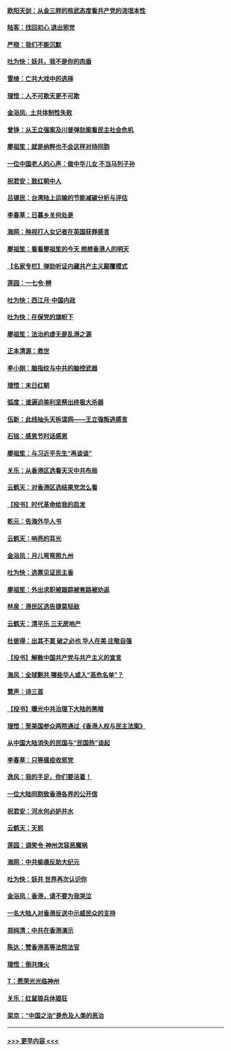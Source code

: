 #### [欧阳天剑：从金三胖的核武态度看共产党的流氓本性](../pages/nsc993/n11702238.md?t=12060255) 
#### [陆客：找回初心 退出邪党](../pages/nsc993/n11702213.md?t=12060255) 
#### [严晓：我们不能沉默](../pages/nsc993/n11702110.md?t=12060255) 
#### [吐为快：妖共，我不是你的肉盾](../pages/nsc993/n11701366.md?t=12060255) 
#### [雪绮：亡共大戏中的选择](../pages/nsc993/n11699922.md?t=12060255) 
#### [理悟：人不可欺天更不可欺](../pages/nsc993/n11699657.md?t=12060255) 
#### [金浴凤:  土共体制性失败](../pages/nsc993/n11699361.md?t=12060255) 
#### [曾铮：从王立强案及川普弹劾案看民主社会危机](../pages/nsc993/n11699318.md?t=12060255) 
#### [廖祖笙：就是纳粹也不会这样对待同胞](../pages/nsc993/n11697658.md?t=12060255) 
#### [一位中国老人的心声：做中华儿女 不当马列子孙](../pages/nsc993/n11697525.md?t=12060255) 
#### [祝君安：致红朝中人](../pages/nsc993/n11697518.md?t=12060255) 
#### [吕锡民：台湾陆上运输的节能减碳分析与评估](../pages/nsc993/n11694983.md?t=12060255) 
#### [李春草：日暮乡关何处是](../pages/nsc993/n11694805.md?t=12060255) 
#### [海网：殃视打人女记者在英国获罪感言](../pages/nsc993/n11693832.md?t=12060255) 
#### [廖祖笙：看看廖祖笙的今天 想想香港人的明天](../pages/nsc993/n11693707.md?t=12060255) 
#### [【名家专栏】弹劾听证内藏共产主义颠覆模式](../pages/nsc993/n11693563.md?t=12060255) 
#### [莲园：一七令‧辨](../pages/nsc993/n11692558.md?t=12060255) 
#### [吐为快：西江月·中国内政](../pages/nsc993/n11692071.md?t=12060255) 
#### [吐为快：在保党的旗帜下](../pages/nsc993/n11691188.md?t=12060255) 
#### [廖祖笙：法治的虚无是乱港之源](../pages/nsc993/n11690605.md?t=12060255) 
#### [正本清源：救世](../pages/nsc993/n11689134.md?t=12060255) 
#### [李小刚：脑指纹与中共的脑控武器](../pages/nsc993/n11688900.md?t=12060255) 
#### [理悟：末日红朝](../pages/nsc993/n11688829.md?t=12060255) 
#### [弧度：谁逼迫美利坚祭出终极大杀器](../pages/nsc993/n11688735.md?t=12060255) 
#### [伍新：此线抽头天拆谍网——王立强叛逃感言](../pages/nsc993/n11687981.md?t=12060255) 
#### [石铭：感恩节时话感恩](../pages/nsc993/n11687568.md?t=12060255) 
#### [廖祖笙：与习近平先生“再谈谈”](../pages/nsc993/n11687005.md?t=12060255) 
#### [关乐：从香港区选看天灭中共布局](../pages/nsc993/n11686647.md?t=12060255) 
#### [云鹤天：对香港区选结果党怎么看](../pages/nsc993/n11686216.md?t=12060255) 
#### [【投书】时代革命给我的启发](../pages/nsc993/n11684287.md?t=12060255) 
#### [乾元：告海外华人书](../pages/nsc993/n11684044.md?t=12060255) 
#### [云鹤天：响亮的耳光](../pages/nsc993/n11684254.md?t=12060255) 
#### [金浴凤：月儿弯弯照九州](../pages/nsc993/n11684231.md?t=12060255) 
#### [吐为快：选票见证民主香](../pages/nsc993/n11684206.md?t=12060255) 
#### [廖祖笙：外出求职被跟踪被套路被劝返](../pages/nsc993/n11683874.md?t=12060255) 
#### [林泉：港民区选告捷莫轻敌](../pages/nsc993/n11683930.md?t=12060255) 
#### [云鹤天：清平乐 三无房地产](../pages/nsc993/n11681521.md?t=12060255) 
#### [杜彼得：出其不意 破之必也 华人在美 庄敬自强](../pages/nsc993/n11679554.md?t=12060255) 
#### [【投书】解散中国共产党与共产主义的宣言](../pages/nsc993/n11679177.md?t=12060255) 
#### [海风：全球剿共 哪些华人或入“高危名单”？](../pages/nsc993/n11678617.md?t=12060255) 
#### [慧声：诗三首](../pages/nsc993/n11678848.md?t=12060255) 
#### [【投书】曝光中共治理下大陆的黑暗](../pages/nsc993/n11678674.md?t=12060255) 
#### [理悟：贺美国参众两院通过《香港人权与民主法案》](../pages/nsc993/n11678104.md?t=12060255) 
#### [从中国大陆消失的民国与“民国热”谈起](../pages/nsc993/n11678075.md?t=12060255) 
#### [李春草：只等瘟疫收邪党](../pages/nsc993/n11677308.md?t=12060255) 
#### [逸风：我的手足，你们要活着！](../pages/nsc993/n11676352.md?t=12060255) 
#### [一位大陆同胞致香港各界的公开信](../pages/nsc993/n11675761.md?t=12060255) 
#### [祝君安：河水何必妒井水](../pages/nsc993/n11675746.md?t=12060255) 
#### [云鹤天：天怒](../pages/nsc993/n11675718.md?t=12060255) 
#### [莲园：调笑令‧神州怎容恶魔祸](../pages/nsc993/n11675648.md?t=12060255) 
#### [海网：中共偷袭反助大纪元](../pages/nsc993/n11673515.md?t=12060255) 
#### [吐为快：妖共 世界再次认识你](../pages/nsc993/n11673506.md?t=12060255) 
#### [金浴凤：香港，请不要为我哭泣](../pages/nsc993/n11673248.md?t=12060255) 
#### [一名大陆人对香港反送中示威民众的支持](../pages/nsc993/n11672615.md?t=12060255) 
#### [郑纯清：中共在香港演示](../pages/nsc993/n11670539.md?t=12060255) 
#### [陈达：赞香港高等法院法官](../pages/nsc993/n11669542.md?t=12060255) 
#### [理悟：倒共烽火](../pages/nsc993/n11668844.md?t=12060255) 
#### [T：愿荣光光临神州](../pages/nsc993/n11668421.md?t=12060255) 
#### [关乐：红鼠狼兵休猖狂](../pages/nsc993/n11668378.md?t=12060255) 
#### [梁京：“中国之治”是危及人类的恶治](../pages/nsc993/n11668328.md?t=12060255) 

----
#### [ >>> 更早内容 <<< ](../indexes/nsc993-earlier.md)
